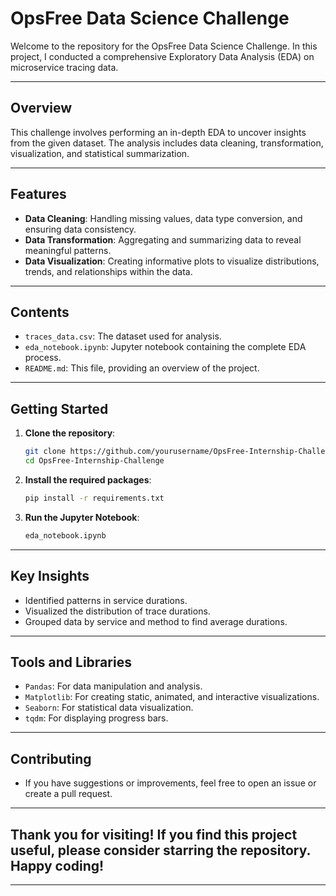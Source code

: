 # OpsFree Data Science Challenge

Welcome to the repository for the OpsFree Data Science Challenge. In this project, I conducted a comprehensive Exploratory Data Analysis (EDA) on microservice tracing data.

---

## Overview

This challenge involves performing an in-depth EDA to uncover insights from the given dataset. The analysis includes data cleaning, transformation, visualization, and statistical summarization. 

---

## Features

- **Data Cleaning**: Handling missing values, data type conversion, and ensuring data consistency.
- **Data Transformation**: Aggregating and summarizing data to reveal meaningful patterns.
- **Data Visualization**: Creating informative plots to visualize distributions, trends, and relationships within the data.

---

## Contents

- `traces_data.csv`: The dataset used for analysis.
- `eda_notebook.ipynb`: Jupyter notebook containing the complete EDA process.
- `README.md`: This file, providing an overview of the project.

---

## Getting Started

1. **Clone the repository**:
   ```bash
   git clone https://github.com/yourusername/OpsFree-Internship-Challenge.git
   cd OpsFree-Internship-Challenge
2. **Install the required packages**:
   ```bash
   pip install -r requirements.txt
3. **Run the Jupyter Notebook**:
   ```bash
   eda_notebook.ipynb

---

## Key Insights
- Identified patterns in service durations.
- Visualized the distribution of trace durations.
- Grouped data by service and method to find average durations.

---

## Tools and Libraries
- `Pandas`: For data manipulation and analysis.
- `Matplotlib`: For creating static, animated, and interactive visualizations.
- `Seaborn`: For statistical data visualization.
- `tqdm`: For displaying progress bars.

---

## Contributing
- If you have suggestions or improvements, feel free to open an issue or create a pull request.

---

## Thank you for visiting! If you find this project useful, please consider starring the repository. Happy coding!

---


  
